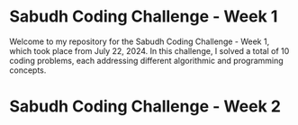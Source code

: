 # Sabudh Coding Challenge - Week 1

Welcome to my repository for the Sabudh Coding Challenge - Week 1, which took place from July 22, 2024. In this challenge, I solved a total of 10 coding problems, each addressing different algorithmic and programming concepts.

# Sabudh Coding Challenge - Week 2
